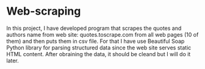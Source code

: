 # Web-scraping

In this project, I have developed program that scrapes the quotes and authors name from web site: quotes.toscrape.com from all 
web pages (10 of them) and then puts them in csv file. For that I have use Beautiful Soap Python library for parsing structured data
since the web site serves static HTML content.
After obraining the data, it should be cleand but I will do it later.
